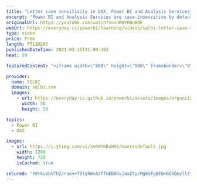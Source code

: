 ```yaml
---
title: "Letter case sensitivity in DAX, Power BI and Analysis Services"
excerpt: "Power BI and Analysis Services are case-insensitive by default. Lowercase letters are identical to uppercase letters. This is mostly a good choice, but it also comes with unexpected consequences. In this video, we run through a set of queries to understand what to be aware of when working with a mixture"
originalUrl: https://youtube.com/watch?v=xnKWYKBuW0E
webUrl: https://everyday.cc/powerbi/learning/videos/sqlbi-letter-case-sensitivity-in-dax-power-bi-and-analysis-services/
type: video
price: Free
length: PT11M28S
publishedDateTime: 2021-02-16T11:00:30Z
heat: 50

featuredContent: "<iframe width=\"800\" height=\"500\" frameborder=\"0\" src=\"https://www.youtube.com/embed/xnKWYKBuW0E\" allow=\"accelerometer; autoplay; encrypted-media; gyroscope; picture-in-picture\" allowfullscreen></iframe>"

provider:
  name: SQLBI
  domain: sqlbi.com
  images:
    - url: https://everyday-cc.github.io/powerbi/assets/images/organizations/sqlbi.com-50x50.jpg
      width: 50
      height: 50

topics:
  - Power BI
  - DAX

images:
  - url: https://i.ytimg.com/vi/xnKWYKBuW0E/maxresdefault.jpg
    width: 1280
    height: 720
    isCached: true

secured: "F0tkvVbVThZ/ruov+T5lq9WvA3TfmEB8GvjawZty/Mg6GFg0EQ+BQ5QeylltYBjXOn+ACZB0AeyfIsai6aceTx0X/R4rBEWZ2ir0E4qySGTEaoRp5QxB/lXt45KKI00YXYM1adOcoO6Gfua5huLyCHpM0c6KpE8ex3BPOR8MwFSWZiA73+44DBBXG8NS68VO2DRPDS0K2HxDeIVXwPLEHM7RHOHZ5m9kXAJoAG3ovrH7vSp+1cjLPYmAJ5n+rVtwOAHPW+MpwN+WFPtASRdj1dLd7gSjajjT+RQ0fjpEm8cEYmDOFmpfbB2c9IpJxqFCgGcwv1Ed/Y+xIJyxLldj0ID8181LITgeMpbGWSWHR6/6AYJKQgAaSyyVSf2wDJeFjBdutir/8DpwFKUCIhhF5oFMQp8SCtqggcpV/WXb9yI=;3ua9c09NVllAUgVxgBR6bw=="
---
```


